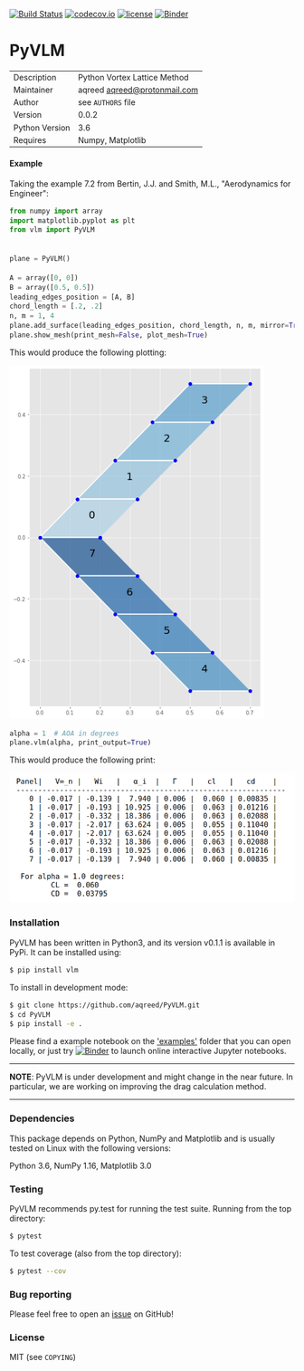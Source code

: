 [![Build Status](https://travis-ci.com/aqreed/PyVLM.svg?branch=master)](https://travis-ci.com/aqreed/PyVLM)
[![codecov.io](https://codecov.io/gh/aqreed/PyVLM/branch/master/graph/badge.svg)](https://codecov.io/gh/aqreed/PyVLM/branch/master)
[![license](https://img.shields.io/badge/license-MIT-blue.svg?style=flat-square)](https://github.com/aqreed/PyVLM/raw/master/COPYING)
[![Binder](https://mybinder.org/badge_logo.svg)](https://mybinder.org/v2/gh/aqreed/PyVLM/master?filepath=examples)

# PyVLM
|  |  |
| ------ | ------ |
| Description | Python Vortex Lattice Method |
| Maintainer | aqreed <aqreed@protonmail.com> |
| Author | see `AUTHORS` file |
| Version | 0.0.2 |
| Python Version | 3.6 |
| Requires | Numpy, Matplotlib |

#### Example
Taking the example 7.2 from Bertin, J.J. and Smith, M.L., "Aerodynamics for Engineer":
```Python
from numpy import array
import matplotlib.pyplot as plt
from vlm import PyVLM


plane = PyVLM()

A = array([0, 0])
B = array([0.5, 0.5])
leading_edges_position = [A, B]
chord_length = [.2, .2]
n, m = 1, 4
plane.add_surface(leading_edges_position, chord_length, n, m, mirror=True)
plane.show_mesh(print_mesh=False, plot_mesh=True)
```

This would produce the following plotting:

<img src="/img/bs_show_mesh.png" alt="drawing" width="450"/>

```Python
alpha = 1  # AOA in degrees
plane.vlm(alpha, print_output=True)
```

This would produce the following print:

<img src="/img/bs_print_output.png" alt="drawing" width="600"/>


### Installation

PyVLM has been written in Python3, and its version v0.1.1 is available in PyPi. It can be installed using:

```sh
$ pip install vlm
```

To install in development mode:

```sh
$ git clone https://github.com/aqreed/PyVLM.git
$ cd PyVLM
$ pip install -e .
```

Please find a example notebook on the ['examples'](https://github.com/aqreed/PyVLM/tree/master/examples) folder that you can open locally, or just try [![Binder](https://mybinder.org/badge_logo.svg)](https://mybinder.org/v2/gh/aqreed/PyVLM/master?filepath=examples) to launch online interactive Jupyter notebooks.

---
**NOTE**:
PyVLM is under development and might change in the near future. In particular, we are working on improving the drag calculation method.

---

### Dependencies

This package depends on Python, NumPy and Matplotlib and is usually tested on Linux with the following versions:

Python 3.6, NumPy 1.16, Matplotlib 3.0

### Testing

PyVLM recommends py.test for running the test suite. Running from the top directory:

```sh
$ pytest
```

To test coverage (also from the top directory):

```sh
$ pytest --cov
```

### Bug reporting

Please feel free to open an [issue](https://github.com/aqreed/PyVLM/issues) on GitHub!

### License

MIT (see `COPYING`)
